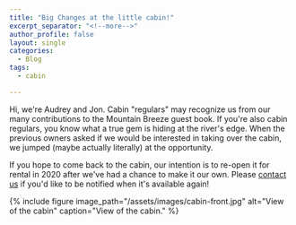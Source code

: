 ```yaml
---
title: "Big Changes at the little cabin!"
excerpt_separator: "<!--more-->"
author_profile: false
layout: single
categories:
  - Blog
tags:
  - cabin

---
```


Hi, we're Audrey and Jon.  Cabin "regulars" may recognize us from our many contributions to the Mountain Breeze guest book. If you're also cabin regulars, you know what a true gem is hiding at the river's edge.  When the previous owners asked if we would be interested in taking over the cabin, we jumped (maybe actually literally) at the opportunity.

If you hope to come back to the cabin, our intention is to re-open it for rental in 2020 after we've had a chance to make it our own. Please [contact us](contact) if you'd like to be notified when it's available again!

{% include figure image_path="/assets/images/cabin-front.jpg" alt="View of the cabin" caption="View of the cabin." %}

<!--more-->
